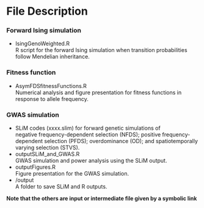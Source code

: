# File Description  

### Forward Ising simulation  
- IsingGenoWeighted.R  
R script for the forward Ising simulation when transition probabilities follow Mendelian inheritance.  
  
### Fitness function  
- AsymFDSfitnessFunctions.R  
Numerical analysis and figure presentation for fitness functions in response to allele frequency.  
  
### GWAS simulation
- SLiM codes (xxxx.slim) for forward genetic simulations of  
negative frequency-dependent selection (NFDS); positive frequency-dependent selection (PFDS); overdominance (OD); and spatiotemporally varying selection (STVS).  
- outputSLiM_and_GWAS.R  
GWAS simulation and power analysis using the SLiM output.  
- outputFigures.R  
Figure presentation for the GWAS simulation.  
- /output  
A folder to save SLiM and R outputs.  
  
**Note that the others are input or intermediate file given by a symbolic link**  
